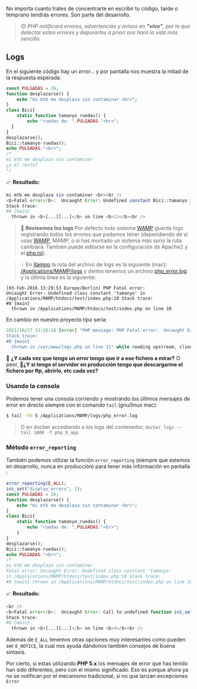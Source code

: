 No importa cuanto trates de concentrarte en escribir tu código, tarde o temprano tendrás errores. Son parte del desarrollo.

> 😍 _PHP notificará errores, advertencias y avisos en **"vivo"**, por lo que detectar estos errores y depurarlos a priori nos hará la vida más sencilla._

## Logs

En el siguiente código hay un _error..._ y por pantalla nos muestra la mitad de la respuesta esperada.

```php
const PULGADAS = 26;
function desplazarse() {
	echo "mi mtb me desplaza sin contaminar <br>";
}
class Bici{
	static function tamanyo_ruedas() {
		echo "ruedas de: ".PULGADAS."<br>";
  }
}
desplazarse();
Bici::tamanyo-ruedas();
echo PULGADAS."<br>";
/*
mi mtb me desplaza sin contaminar
¿y el resto?
*/
```

📈 **Resultado:**

```php
mi mtb me desplaza sin contaminar <br><br />
<b>Fatal error</b>:  Uncaught Error: Undefined constant Bici::tamanyo in [...][...]:12
Stack trace:
#0 {main}
  thrown in <b>[...][...]</b> on line <b>12</b><br />
```

> 👀 **Revisemos los logs** Por defecto todo sistema [WAMP](https://www.wampserver.com/en/) guarda logs registrando todos los errores que podamos tener (dependiendo de si usas [WAMP](https://www.wampserver.com/en/), MAMP, o si has montado un sistema más _serio_ la ruta cambiará. También puede editarse en la configuración de Apache2 y el [php.ini](php.ini)).

> 💡 En [Xampp](https://www.apachefriends.org/es/index.html) la ruta del archivo de logs es la siguiente (mac): [/Applications/MAMP/logs](/Applications/MAMP/logs) y dentro tenemos un archivo [php_error.log](php_error.log) y la última línea es la siguiente:

```log
[03-Feb-2016 13:29:53 Europe/Berlin] PHP Fatal error:  
Uncaught Error: Undefined class constant 'tamanyo' in /Applications/MAMP/htdocs/test/index.php:18 Stack trace:
#0 {main}
  thrown in /Applications/MAMP/htdocs/test/index.php on line 18
```

En cambio en nuestro proyecto tipo sería:

```php
2021/10/27 13:36:18 [error] "PHP message: PHP Fatal error:  Uncaught Error: Undefined constant Bici::tamanyo in /var/www/logs.php:11
Stack trace:
#0 {main}
  thrown in /var/www/logs.php on line 11" while reading upstream, client: 172.26.0.1, server: , request: "GET /logs.php HTTP/1.1", upstream: "fastcgi://172.26.0.3:9000", host: "localhost:8000", referrer: "http://localhost:8000/"
```

🤔 **¿Y cada vez que tengo un error tengo que ir a ese fichero a mirar?**
O peor, 🤔**¿Y si tengo el servidor en producción tengo que descargarme el fichero por ftp, abrirlo, etc cada vez?**

### Usando la consola

Podemos tener una consola corriendo y mostrando los últimos mensajes de error en directo siempre con el comando `tail` (gnu/linux mac):

```bash
$ tail -fn 5 /Applications/MAMP/logs/php_error.log
```

> O en docker accediendo a los logs del contenedor, `docker logs --tail 1000 -f php_8_app`

### Método `error_reporting`

También podemos utilizar la función `error_reporting` (siempre que estemos en desarrollo, nunca en producción) para tener más información en pantalla​:

```php
error_reporting(E_ALL);
ini_set("display_errors", 1);
const PULGADAS = 26;
function desplazarse() {
	echo "mi mtb me desplaza sin contaminar <br>";
}
class Bici{
	static function tamanyo_ruedas() {
		echo "ruedas de: ".PULGADAS."<br>";
    }
}
desplazarse();
Bici::tamanyo-ruedas();
echo PULGADAS."<br>";
/*
mi mtb me desplaza sin contaminar
Fatal error: Uncaught Error: Undefined class constant 'tamanyo'
in /Applications/MAMP/htdocs/test/index.php:18 Stack trace:
#0 {main} thrown in /Applications/MAMP/htdocs/test/index.php on line 18 */
```

📈 **Resultado:**

```php
<br />
<b>Fatal error</b>:  Uncaught Error: Call to undefined function ini_set() in [...][...]:4
Stack trace:
#0 {main}
  thrown in <b>[...][...]</b> on line <b>4</b><br />
```

Además de `E_ALL` tenemos otras opciones muy interesantes como pueden ser `E_NOTICE`, la cual nos ayuda dándonos también consejos de buena sintaxis.

Por cierto, si estas utilizando **PHP 5.x** los mensajes de error que has tenido han sido diferentes, pero con el mismo significado. Eso es porque ahora ya no se notifican por el mecanismo tradicional, si no que lanzan excepciones `Error`
